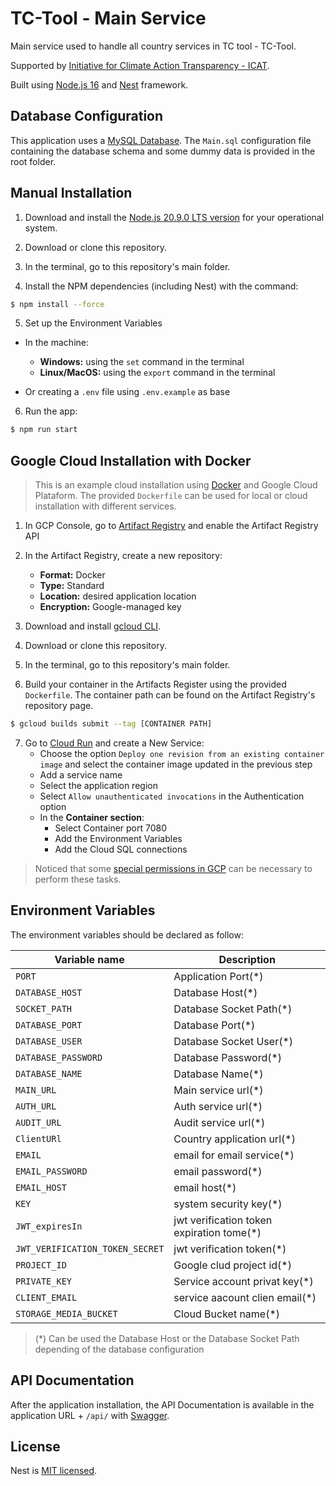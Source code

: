 # TC-Tool - Main Service

Main service used to handle all country services in TC tool - TC-Tool.

Supported by [Initiative for Climate Action Transparency - ICAT](https://climateactiontransparency.org/).

Built using [Node.js 16](https://nodejs.org/dist/latest-v16.x/docs/api/) and [Nest](https://github.com/nestjs/nest) framework.

## Database Configuration

This application uses a [MySQL Database](https://www.mysql.com/). The `Main.sql` configuration file containing the database schema and some dummy data is provided in the root folder.

## Manual Installation

1. Download and install the [Node.js 20.9.0 LTS version](https://nodejs.org/en/download/releases) for your operational system.

2. Download or clone this repository.

3. In the terminal, go to this repository's main folder.

4. Install the NPM dependencies (including Nest) with the command:


```bash
$ npm install --force
```

5. Set up the Environment Variables

  - In the machine:
    - **Windows:** using the `set` command in the terminal
    - **Linux/MacOS:** using the `export` command in the terminal

  - Or creating a `.env` file using `.env.example` as base

6. Run the app:

```bash
$ npm run start
```
## Google Cloud Installation with Docker

> This is an example cloud installation using [Docker](https://www.docker.com/) and Google Cloud Plataform. The provided `Dockerfile` can be used for local or cloud installation with different services.

1. In GCP Console, go to [Artifact Registry](https://console.cloud.google.com/artifacts) and enable the Artifact Registry API

2. In the Artifact Registry, create a new repository:

   - **Format:** Docker
   - **Type:** Standard
   - **Location:** desired application location
   - **Encryption:** Google-managed key

3. Download and install [gcloud CLI](https://cloud.google.com/sdk/docs/install).

4. Download or clone this repository.

5. In the terminal, go to this repository's main folder.

6. Build your container in the Artifacts Register using the provided `Dockerfile`. The container path can be found on the Artifact Registry's repository page.

  ```bash
  $ gcloud builds submit --tag [CONTAINER PATH]
  ```

7. Go to [Cloud Run](https://console.cloud.google.com/run) and create a New Service:
   - Choose the option `Deploy one revision from an existing container image` and select the container image updated in the previous step
   - Add a service name
   - Select the application region
   - Select `Allow unauthenticated invocations` in the Authentication option
   - In the **Container section**:
     - Select Container port 7080
     - Add the Environment Variables
     - Add the Cloud SQL connections

> Noticed that some [special permissions in GCP](https://cloud.google.com/run/docs/reference/iam/roles#additional-configuration) can be necessary to perform these tasks.

## Environment Variables

The environment variables should be declared as follow:

| Variable name                    | Description                                    |
| -------------------------------- | ---------------------------------------------- |
| `PORT`                           | Application Port(*)                            |
| `DATABASE_HOST`                  | Database Host(*)                               |
| `SOCKET_PATH`                    | Database Socket Path(*)                        |
| `DATABASE_PORT`                  | Database Port(*)                               |
| `DATABASE_USER`                  | Database Socket User(*)                        |
| `DATABASE_PASSWORD`              | Database Password(*)                           |
| `DATABASE_NAME`                  | Database Name(*)                               |
| `MAIN_URL`                       | Main service url(*)                            |
| `AUTH_URL`                       | Auth service url(*)                            |
| `AUDIT_URL`                      | Audit service url(*)                           |
| `ClientURl`                      | Country application url(*)                     |
| `EMAIL`                          | email for email service(*)                     |
| `EMAIL_PASSWORD`                 | email password(*)                              |
| `EMAIL_HOST`                     | email host(*)                                  |
| `KEY`                            | system security key(*)                         |
| `JWT_expiresIn`                  |jwt verification token expiration tome(*)       |
| `JWT_VERIFICATION_TOKEN_SECRET`  | jwt verification token(*)                      |
| `PROJECT_ID`                     | Google clud project id(*)                      |
| `PRIVATE_KEY`                    | Service account privat key(*)                  |
| `CLIENT_EMAIL`                   |service aacount clien email(*)                  |
| `STORAGE_MEDIA_BUCKET`           |Cloud Bucket name(*)                            |


> (*) Can be used the Database Host or the Database Socket Path depending of the database configuration

## API Documentation

After the application installation, the API Documentation is available in the application URL + `/api/` with [Swagger](https://swagger.io/solutions/api-documentation/).


## License

  Nest is [MIT licensed](LICENSE).
